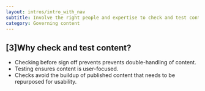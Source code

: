 ```yaml
---
layout: intros/intro_with_nav
subtitle: Involve the right people and expertise to check and test content quality, and revise before sending for final sign off.
category: Governing content
---
```

## [3]Why check and test content?  
- Checking before sign off prevents prevents double-handling of content.
- Testing ensures content is user-focused.
- Checks avoid the buildup of published content that needs to be repurposed for usability.
